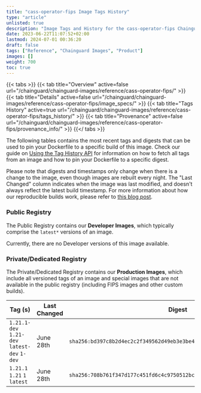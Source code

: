 ```yaml
---
title: "cass-operator-fips Image Tags History"
type: "article"
unlisted: true
description: "Image Tags and History for the cass-operator-fips Chainguard Image"
date: 2023-06-22T11:07:52+02:00
lastmod: 2024-07-01 00:36:20
draft: false
tags: ["Reference", "Chainguard Images", "Product"]
images: []
weight: 700
toc: true
---
```


{{< tabs >}}
{{< tab title="Overview" active=false url="/chainguard/chainguard-images/reference/cass-operator-fips/" >}}
{{< tab title="Details" active=false url="/chainguard/chainguard-images/reference/cass-operator-fips/image_specs/" >}}
{{< tab title="Tags History" active=true url="/chainguard/chainguard-images/reference/cass-operator-fips/tags_history/" >}}
{{< tab title="Provenance" active=false url="/chainguard/chainguard-images/reference/cass-operator-fips/provenance_info/" >}}
{{</ tabs >}}

The following tables contains the most recent tags and digests that can be used to pin your Dockerfile to a specific build of this image. Check our guide on [Using the Tag History API](/chainguard/chainguard-images/using-the-tag-history-api/) for information on how to fetch all tags from an image and how to pin your Dockerfile to a specific digest.

Please note that digests and timestamps only change when there is a change to the image, even though images are rebuilt every night. The "Last Changed" column indicates when the image was last modified, and doesn't always reflect the latest build timestamp. For more information about how our reproducible builds work, please refer to [this blog post](https://www.chainguard.dev/unchained/reproducing-chainguards-reproducible-image-builds).

### Public Registry
The Public Registry contains our **Developer Images**, which typically comprise the `latest*` versions of an image.

Currently, there are no Developer versions of this image available.

### Private/Dedicated Registry
The Private/Dedicated Registry contains our **Production Images**, which include all versioned tags of an image and special images that are not available in the public registry (including FIPS images and other custom builds).

| Tag (s)                                       | Last Changed | Digest                                                                    |
|-----------------------------------------------|--------------|---------------------------------------------------------------------------|
|  `1.21.1-dev` `1.21-dev` `latest-dev` `1-dev` | June 28th    | `sha256:bd397c8b2d4ec2c2f349562d49eb3e3be43c16d318072f8f962dd7ccb47c6f7c` |
|  `1.21.1` `1.21` `1` `latest`                 | June 28th    | `sha256:708b761f347d177c451fd6c4c9750512bc4f31ae29aaffffd33690db6b7bfbc0` |


